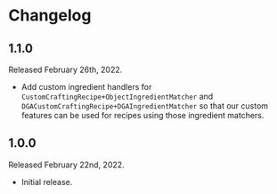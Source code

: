 # Changelog

## 1.1.0
Released February 26th, 2022.

* Add custom ingredient handlers for `CustomCraftingRecipe+ObjectIngredientMatcher`
  and `DGACustomCraftingRecipe+DGAIngredientMatcher` so that our custom features
  can be used for recipes using those ingredient matchers.

## 1.0.0
Released February 22nd, 2022.

* Initial release.
